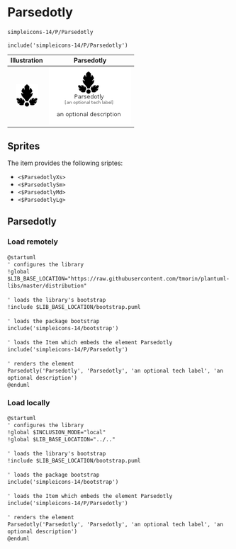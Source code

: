 # Parsedotly


```text
simpleicons-14/P/Parsedotly
```

```text
include('simpleicons-14/P/Parsedotly')
```



| Illustration | Parsedotly |
| :---: | :---: |
| ![illustration for Illustration](../../simpleicons-14/P/Parsedotly.png) | ![illustration for Parsedotly](../../simpleicons-14/P/Parsedotly.Local.png) |



## Sprites
The item provides the following sriptes:

- `<$ParsedotlyXs>`
- `<$ParsedotlySm>`
- `<$ParsedotlyMd>`
- `<$ParsedotlyLg>`





## Parsedotly

### Load remotely
```plantuml
@startuml
' configures the library
!global $LIB_BASE_LOCATION="https://raw.githubusercontent.com/tmorin/plantuml-libs/master/distribution"

' loads the library's bootstrap
!include $LIB_BASE_LOCATION/bootstrap.puml

' loads the package bootstrap
include('simpleicons-14/bootstrap')

' loads the Item which embeds the element Parsedotly
include('simpleicons-14/P/Parsedotly')

' renders the element
Parsedotly('Parsedotly', 'Parsedotly', 'an optional tech label', 'an optional description')
@enduml
```

### Load locally
```plantuml
@startuml
' configures the library
!global $INCLUSION_MODE="local"
!global $LIB_BASE_LOCATION="../.."

' loads the library's bootstrap
!include $LIB_BASE_LOCATION/bootstrap.puml

' loads the package bootstrap
include('simpleicons-14/bootstrap')

' loads the Item which embeds the element Parsedotly
include('simpleicons-14/P/Parsedotly')

' renders the element
Parsedotly('Parsedotly', 'Parsedotly', 'an optional tech label', 'an optional description')
@enduml
```

